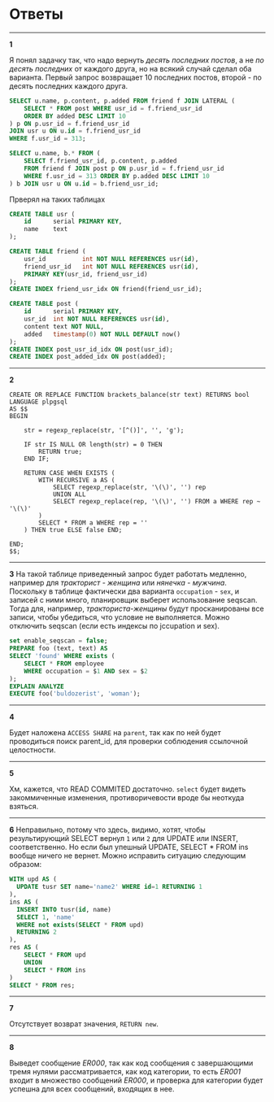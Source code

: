 Ответы
======

* * *
**1**

Я понял задачку так, что надо вернуть  _десять последних постов_, 
а не _по десять последних_ от каждого друга, но на всякий случай 
сделал оба варианта. Первый запрос возвращает 10 последних постов,
второй - по десять последних каждого друга.


```sql
SELECT u.name, p.content, p.added FROM friend f JOIN LATERAL (
    SELECT * FROM post WHERE usr_id = f.friend_usr_id 
    ORDER BY added DESC LIMIT 10
) p ON p.usr_id = f.friend_usr_id 
JOIN usr u ON u.id = f.friend_usr_id
WHERE f.usr_id = 313;
```

```sql
SELECT u.name, b.* FROM (
    SELECT f.friend_usr_id, p.content, p.added 
    FROM friend f JOIN post p ON p.usr_id = f.friend_usr_id
    WHERE f.usr_id = 313 ORDER BY p.added DESC LIMIT 10
) b JOIN usr u ON u.id = b.friend_usr_id;
```

Прверял на таких таблицах
```sql
CREATE TABLE usr (
    id      serial PRIMARY KEY,
    name    text
);

CREATE TABLE friend (
    usr_id          int NOT NULL REFERENCES usr(id),
    friend_usr_id   int NOT NULL REFERENCES usr(id),
    PRIMARY KEY(usr_id, friend_usr_id)
);
CREATE INDEX friend_usr_idx ON friend(friend_usr_id);

CREATE TABLE post (
    id      serial PRIMARY KEY,
    usr_id  int NOT NULL REFERENCES usr(id),
    content text NOT NULL,
    added   timestamp(0) NOT NULL DEFAULT now()
);
CREATE INDEX post_usr_id_idx ON post(usr_id);
CREATE INDEX post_added_idx ON post(added);
```

* * *
**2**

```plpgsql
CREATE OR REPLACE FUNCTION brackets_balance(str text) RETURNS bool
LANGUAGE plpgsql
AS $$
BEGIN

    str = regexp_replace(str, '[^()]', '', 'g');

    IF str IS NULL OR length(str) = 0 THEN
        RETURN true;
    END IF;

    RETURN CASE WHEN EXISTS (
        WITH RECURSIVE a AS (
            SELECT regexp_replace(str, '\(\)', '') rep
            UNION ALL
            SELECT regexp_replace(rep, '\(\)', '') FROM a WHERE rep ~ '\(\)'
        )
        SELECT * FROM a WHERE rep = ''
    ) THEN true ELSE false END;

END;
$$;
```

* * *
**3**
На такой таблице приведенный запрос будет работать медленно, например
для _тракторист - женщина_ или _нянечка - мужчина_. 
Поскольку в таблице фактически два варианта `occupation` - `sex`, 
и записей с ними много, планировщик выберет использование
seqscan. Тогда для, например, _тракториста-женщины_ будут просканированы все записи,
чтобы убедиться, что условие не выполняется.
Можно отключить seqscan (если есть индексы по jccupation и sex).

```sql
set enable_seqscan = false;
PREPARE foo (text, text) AS 
SELECT 'found' WHERE exists (
    SELECT * FROM employee 
    WHERE occupation = $1 AND sex = $2
);
EXPLAIN ANALYZE
EXECUTE foo('buldozerist', 'woman');
```

* * *
**4**

Будет наложена `ACCESS SHARE` на `parent`, так как по ней будет 
проводиться поиск parent_id, для проверки соблюдения ссылочной целостности.

* * *
**5**

Хм, кажется, что READ COMMITED достаточно. `select` будет видеть 
закоммиченные изменения, противоричевости вроде бы неоткуда взяться.


* * *
**6**
Неправильно, потому что здесь, видимо, хотят, чтобы результирующий SELECT
вернул `1` или `2` для UPDATE или INSERT, соответственно.
Но если был упешный UPDATE, SELECT * FROM ins вообще ничего не вернет.
Можно исправить ситуацию следующим образом:

```sql
WITH upd AS (
  UPDATE tusr SET name='name2' WHERE id=1 RETURNING 1
),
ins AS (
  INSERT INTO tusr(id, name)
  SELECT 1, 'name'
  WHERE not exists(SELECT * FROM upd)
  RETURNING 2
),
res AS (
    SELECT * FROM upd
    UNION
    SELECT * FROM ins
)
SELECT * FROM res;
```

* * *
**7**

Отсутствует возврат значения, `RETURN new`.

* * *
**8**

Выведет сообщение _ER000_, так как код сообщения с завершающими тремя нулями
рассматривается, как код категории, то есть _ER001_ входит в множество
сообщений _ER000_, и проверка для категории будет успешна для всех сообщений,
входящих в нее.


